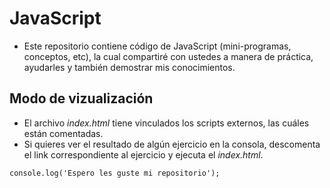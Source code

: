 # JavaScript

- Este repositorio contiene código de JavaScript (mini-programas, conceptos, etc), la cual compartiré con ustedes a manera de práctica, ayudarles y también demostrar mis conocimientos.

## Modo de vizualización
- El archivo _index.html_ tiene vinculados los scripts externos, las cuáles están comentadas.
- Si quieres ver el resultado de algún ejercicio en la consola, descomenta el link correspondiente al ejercicio y ejecuta el _index.html_.

`console.log('Espero les guste mi repositorio');`

